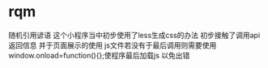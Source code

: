 # rqm
随机引用谚语
这个小程序当中初步使用了less生成css的办法 初步接触了调用api返回信息 并于页面展示的使用
js文件若没有于最后调用则需要使用window.onload=function(){};使程序最后加载js 以免出错
